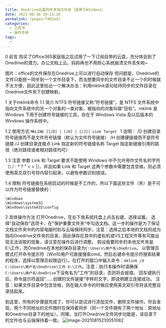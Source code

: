 ```yaml
---
title: Onedrive云盘同步本地文件夹（适用于Windows）
date: 2021-08-30 19:15:16
permalink: /pages/f402a4/
categories:
  - 工具书
  - 操作手册
tags:
  - 
---
```

0 前言
购买了Office365家庭版之后试用了一下订阅自带的云盘，充分体会到了Onedrive的潜力。办公文档上云，妈妈再也不用担心系统崩溃文件丢失啦~

图片：office的文件保存在Onedrive上可以进行自动保存
但问题是，Onedrive的文件只能统一同步到一个文件目录下，而当想要同步的文件目录不止一个的时候就不太方便，因此这里给出一个解决办法：利用mklink语句给待同步的文件目录在Onedrive文件夹下创建映射。

1 关于mklink命令
1.1 简介
NTFS 符号链接又称“符号链接”，是 NTFS 文件系统中指向文件系统中的另一个对象的一类对象，被指向的对象叫做“目标”。mklink 是 Windows 下用于创建符号链接的工具，存在于 Windows Vista 及以后版本的 Windows 操作系统中。

1.2 使用方式
`MKLINK [[/D] | [/H] | [/J]] Link Target `
1
说明：
/D 创建目录符号链接而不是文件符号链接（默认为文件符号链接）
/H 创建硬链接而不是符号链接
/J 创建目录连接点
Link 指定新的符号链接名称
Target 指定新链接引用的路径（绝对路径或者相对路径均可）

1.3 注意
参数 Link 和 Target 要求不能使用 Windows 中不允许用作文件名的字符（\ / : * ? " < > |）。并且如果 Link 和 Target 这两个参数中需要包含空格，则必须使用英文双引号将内容引起来，以避免参数识别错误。

1.4 限制
符号链接在系统启动的时候是不工作的，所以下面这些文件（夹）是不可以作为符号链接替换的：

```
\Windows
\Windows\system32
\Windows\system32\config
```

2 具体操作方法
打开Onedrive，在右下角系统托盘上点击右键，选择设置。
选择“自动保存”选项卡，在“保护重要文件夹”中勾选文档。这一步的操作是为了保证文档文件夹中的内容电脑时刻与云端保持同步。注意：选择之后本地的文档将成为指向Onedrive文件夹的目录，因此保存在其中的虚拟机或VS工程文件等有可能出现无法读取的现象，请注意在操作后进行调整。
假设我要同步的本地文件夹是E:\工作，而Onedrive在本地的保存目录为`C:\Users\用户名\OneDrive`。
以管理员模式打开命令提示符（Win10用户可直接搜索cmd，然后右键命令提示符搜索结果的程序，选择以管理员权限运行）。在打开的窗口中输入命令：`mklink /d C:\Users\用户名\OneDrive\工作 E:\工作`。注意：执行本操作时请确保`C:\Users\用户名\OneDrive`下没有名为“工作”的目录，否则将会报错。
回车键执行后，命令提示符返回“……创建的文件链接”字样的文字，即说明建立连接成功。
注意：如果文件目录中包含空格，则在输入命令的时候应使用英文双引号将该完整目录括起来。

到这里，所有的步骤就完成了，你可以尝试进行添加文件，删除文件操作。你会发现，两个不同地址的文件随时在保持着同步（同一个文件拥有了两个地址：原地址和Onedrive目录下的地址）。同理，当打开Onedrive文件同步功能是，该目录下的文件也与云端保持着一致。
![image-20210815210051082](https://img.ggball.top/image-20210815210051082.png)